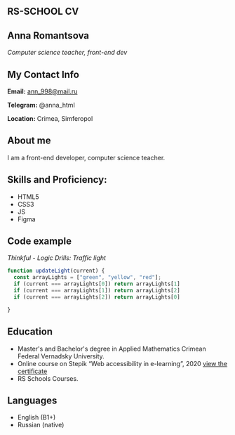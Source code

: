 ## **RS-SCHOOL CV**

## **Anna Romantsova**
*Computer science teacher, front-end dev*

## My Contact Info

**Email:** ann_998@mail.ru

**Telegram:** @anna_html

**Location:** Crimea, Simferopol


## About me

I am a front-end developer, computer science teacher. 
## Skills and Proficiency:

* HTML5
* CSS3
* JS
* Figma
## Code example

*Thinkful - Logic Drills: Traffic light*
```javascript
function updateLight(current) {
  const arrayLights = ["green", "yellow", "red"];
  if (current === arrayLights[0]) return arrayLights[1]
  if (current === arrayLights[1]) return arrayLights[2]
  if (current === arrayLights[2]) return arrayLights[0]

}
```

## Education	

* Master's and Bachelor's degree in Applied Mathematics Crimean Federal Vernadsky University.
* Online course on Stepik “Web accessibility in e-learning”, 2020 [view the certificate](https://stepik.org/cert/818899 "the certificate")
* RS Schools Courses.

## Languages
* English (B1+) 	
* Russian (native)
